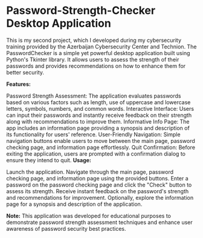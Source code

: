 # Password-Strength-Checker Desktop Application
This is my second project, which I developed during my cybersecurity training provided by the Azerbaijan Cybersecurity Center and Technion. The PasswordChecker is a simple yet powerful desktop application built using Python's Tkinter library. It allows users to assess the strength of their passwords and provides recommendations on how to enhance them for better security.

**Features:**

Password Strength Assessment: The application evaluates passwords based on various factors such as length, use of uppercase and lowercase letters, symbols, numbers, and common words.
Interactive Interface: Users can input their passwords and instantly receive feedback on their strength along with recommendations to improve them.
Informative Info Page: The app includes an information page providing a synopsis and description of its functionality for users' reference.
User-Friendly Navigation: Simple navigation buttons enable users to move between the main page, password checking page, and information page effortlessly.
Quit Confirmation: Before exiting the application, users are prompted with a confirmation dialog to ensure they intend to quit.
**Usage:**

Launch the application.
Navigate through the main page, password checking page, and information page using the provided buttons.
Enter a password on the password checking page and click the "Check" button to assess its strength.
Receive instant feedback on the password's strength and recommendations for improvement.
Optionally, explore the information page for a synopsis and description of the application.

**Note:** This application was developed for educational purposes to demonstrate password strength assessment techniques and enhance user awareness of password security best practices.
